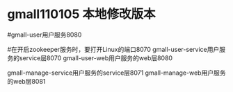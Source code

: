# gmall110105 本地修改版本
#gmall-user用户服务8080

#在开启zookeeper服务时，要打开Linux的端口8070
gmall-user-service用户服务的service层8070
gmall-user-web用户服务的web层8080

gmall-manage-service用户服务的service层8071
gmall-manage-web用户服务的web层8081